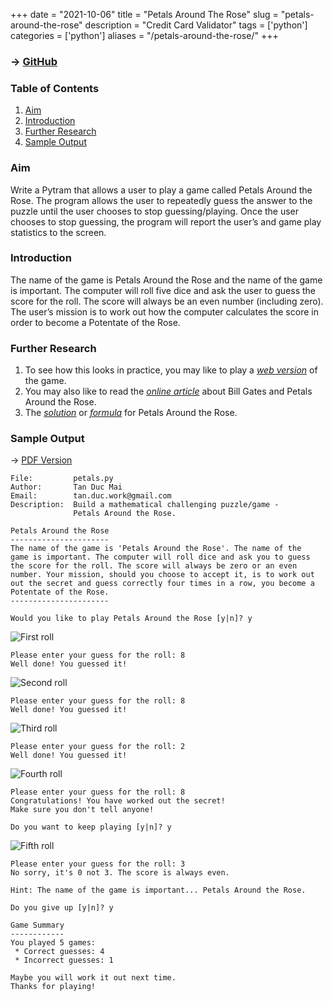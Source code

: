 +++
date = "2021-10-06"
title = "Petals Around The Rose"
slug = "petals-around-the-rose"
description = "Credit Card Validator"
tags = ['python']
categories = ['python']
aliases = "/petals-around-the-rose/"
+++

### → [GitHub](https://github.com/tanducmai/petals-around-the-rose)

### Table of Contents

1. [Aim](#aim)
1. [Introduction](#introduction)
1. [Further Research](#further-research)
1. [Sample Output](#sample-output)

### Aim

Write a Pytram that allows a user to play a game called Petals Around the Rose.
The program allows the user to repeatedly guess the answer to the puzzle until
the user chooses to stop guessing/playing. Once the user chooses to stop
guessing, the program will report the user’s and game play statistics to the
screen.

### Introduction

The name of the game is Petals Around the Rose and the name of the game is
important.  The computer will roll five dice and ask the user to guess the score
for the roll. The score will always be an even number (including zero). The
user’s mission is to work out how the computer calculates the score in order to
become a Potentate of the Rose.

### Further Research

1. To see how this looks in practice, you may like to play a *[web
   version](http://www.borrett.id.au/computing/petals-j.htm)* of the game.
1. You may also like to read the *[online
   article](http://www.borrett.id.au/computing/petals-bg.htm)* about Bill Gates
   and Petals Around the Rose.
1. The *[solution](https://en.wikipedia.org/wiki/Petals_Around_the_Rose)* or
   *[formula](https://en.wikipedia.org/wiki/Petals_Around_the_Rose)* for Petals
   Around the Rose.

### Sample Output

-> [PDF
Version](https://raw.githubusercontent.com/tanducmai/petals-around-the-rose/main/sample_output.pdf)

```text
File:         petals.py
Author:       Tan Duc Mai
Email:        tan.duc.work@gmail.com
Description:  Build a mathematical challenging puzzle/game -
              Petals Around the Rose.

Petals Around the Rose
----------------------
The name of the game is 'Petals Around the Rose'. The name of the
game is important. The computer will roll dice and ask you to guess
the score for the roll. The score will always be zero or an even
number. Your mission, should you choose to accept it, is to work out
out the secret and guess correctly four times in a row, you become a
Potentate of the Rose.
----------------------

Would you like to play Petals Around the Rose [y|n]? y
```

![First roll](/images/petals/1.png)

```text
Please enter your guess for the roll: 8
Well done! You guessed it!
```

![Second roll](/images/petals/2.png)

```text
Please enter your guess for the roll: 8
Well done! You guessed it!
```

![Third roll](/images/petals/3.png)

```text
Please enter your guess for the roll: 2
Well done! You guessed it!
```

![Fourth roll](/images/petals/4.png)

```text
Please enter your guess for the roll: 8
Congratulations! You have worked out the secret!
Make sure you don't tell anyone!

Do you want to keep playing [y|n]? y
```

![Fifth roll](/images/petals/5.png)

```text
Please enter your guess for the roll: 3
No sorry, it's 0 not 3. The score is always even.

Hint: The name of the game is important... Petals Around the Rose. 

Do you give up [y|n]? y

Game Summary
------------
You played 5 games:
 * Correct guesses: 4
 * Incorrect guesses: 1

Maybe you will work it out next time.
Thanks for playing!
```

